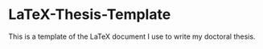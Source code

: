 # LaTeX-Thesis-Template

This is a template of the LaTeX document I use to write my doctoral thesis.
